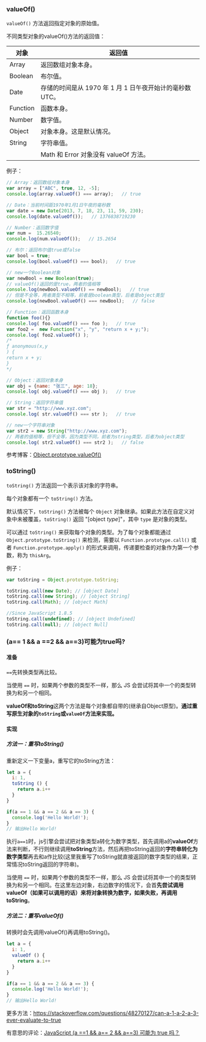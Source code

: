 ### valueOf()

`valueOf()` 方法返回指定对象的原始值。

不同类型对象的valueOf()方法的返回值：

| **对象** | **返回值**                                               |
| -------- | -------------------------------------------------------- |
| Array    | 返回数组对象本身。                                       |
| Boolean  | 布尔值。                                                 |
| Date     | 存储的时间是从 1970 年 1 月 1 日午夜开始计的毫秒数 UTC。 |
| Function | 函数本身。                                               |
| Number   | 数字值。                                                 |
| Object   | 对象本身。这是默认情况。                                 |
| String   | 字符串值。                                               |
|          | Math 和 Error 对象没有 valueOf 方法。                    |

例子：

```javascript
// Array：返回数组对象本身
var array = ["ABC", true, 12, -5];
console.log(array.valueOf() === array);   // true

// Date：当前时间距1970年1月1日午夜的毫秒数
var date = new Date(2013, 7, 18, 23, 11, 59, 230);
console.log(date.valueOf());   // 1376838719230

// Number：返回数字值
var num =  15.26540;
console.log(num.valueOf());   // 15.2654

// 布尔：返回布尔值true或false
var bool = true;
console.log(bool.valueOf() === bool);   // true

// new一个Boolean对象
var newBool = new Boolean(true);
// valueOf()返回的是true，两者的值相等
console.log(newBool.valueOf() == newBool);   // true
// 但是不全等，两者类型不相等，前者是boolean类型，后者是object类型
console.log(newBool.valueOf() === newBool);   // false

// Function：返回函数本身
function foo(){}
console.log( foo.valueOf() === foo );   // true
var foo2 =  new Function("x", "y", "return x + y;");
console.log( foo2.valueOf() );
/*
ƒ anonymous(x,y
) {
return x + y;
}
*/

// Object：返回对象本身
var obj = {name: "张三", age: 18};
console.log( obj.valueOf() === obj );   // true

// String：返回字符串值
var str = "http://www.xyz.com";
console.log( str.valueOf() === str );   // true

// new一个字符串对象
var str2 = new String("http://www.xyz.com");
// 两者的值相等，但不全等，因为类型不同，前者为string类型，后者为object类型
console.log( str2.valueOf() === str2 );   // false
```

参考博客：[Object.prototype.valueOf()](https://developer.mozilla.org/zh-CN/docs/Web/JavaScript/Reference/Global_Objects/Object/valueOf)

### toString()

`toString()` 方法返回一个表示该对象的字符串。

每个对象都有一个 `toString()` 方法。

默认情况下，`toString()` 方法被每个 `Object` 对象继承。如果此方法在自定义对象中未被覆盖，`toString()` 返回 "[object *type*]"，其中 `type` 是对象的类型。

可以通过 `toString()` 来获取每个对象的类型。为了每个对象都能通过 `Object.prototype.toString()` 来检测，需要以 `Function.prototype.call()` 或者 `Function.prototype.apply()` 的形式来调用，传递要检查的对象作为第一个参数，称为 `thisArg`。

例子：

```javascript
var toString = Object.prototype.toString;

toString.call(new Date); // [object Date]
toString.call(new String); // [object String]
toString.call(Math); // [object Math]

//Since JavaScript 1.8.5
toString.call(undefined); // [object Undefined]
toString.call(null); // [object Null]
```

### (a== 1 && a ==2 && a==3)可能为true吗?

#### 准备

`==`先转换类型再比较。

当使用 `==` 时，如果两个参数的类型不一样，那么 JS 会尝试将其中一个的类型转换为和另一个相同。

**valueOf和toString**这两个方法是每个对象都自带的(继承自Object原型)。**通过重写原生对象的`toString`或`valueOf`方法来实现。**

#### 实现

##### 方法一：重写toString()

重新定义一下变量a，重写它的toString方法：

```javascript
let a = {
  i: 1,
  toString () {
    return a.i++
  }
}

if(a == 1 && a == 2 && a == 3) {
  console.log('Hello World!');
}
// 输出Hello World!
```

执行`a==1`时，js引擎会尝试把对象类型a转化为数字类型，首先调用a的**valueOf**方法来判断，不行则继续调用**toString**方法，然后再把toString返回的**字符串转化为数字类型**再去和a作比较(这里我重写了toString就直接返回的数字类型的结果，正常情况toString返回的字符串)。

当使用 `==` 时，如果两个参数的类型不一样，那么 JS 会尝试将其中一个的类型转换为和另一个相同。在这里左边对象，右边数字的情况下，会首**先尝试调用 valueOf（如果可以调用的话）来将对象转换为数字，如果失败，再调用 toString**。

##### 方法二：重写valueOf()

转换时会先调用valueOf()再调用toString()。

```javascript
let a = {
  i: 1,
  valueOf () {
    return a.i++
  }
}

if(a == 1 && a == 2 && a == 3) {
  console.log('Hello World!');
}
// 输出Hello World!
```

更多方法：https://stackoverflow.com/questions/48270127/can-a-1-a-2-a-3-ever-evaluate-to-true

有意思的评论：[JavaScript (a ==1 && a== 2 && a==3) 可能为 true 吗？](https://zhuanlan.zhihu.com/p/33029291)


